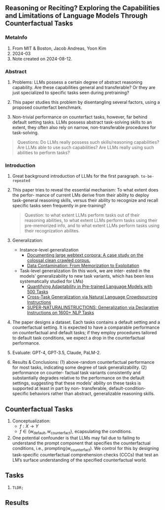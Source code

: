 ## Reasoning or Reciting? Exploring the Capabilities and Limitations of Language Models Through Counterfactual Tasks

### MetaInfo
1. From MIT & Boston, Jacob Andreas, Yoon Kim
2. 2024-03
3. Note created on 2024-08-12.

### Abstract
1. Problems: LLMs possess a certain degree of abstract reasoning capability. Are these capabilities general and transferable? Or they are just specialized to specific tasks seen during pretraining?

2. This paper studies this problem by disentangling several factors, using a proposed counterfact benchmark.

3. Non-trivial performance on counterfact tasks, however, far behind default setting tasks. LLMs possess abstract task-solving skills to an extent, they often also rely on narrow, non-transferable procedures for task-solving.

> Questions: Do LLMs really possess such skills/reasoning capabilities? Are LLMs able to use such capabilities? Are LLMs really using such abilities to perform tasks? 

### Introduction
1. Great background introduction of LLMs for the first paragraph. `to-be-repeated`
2. This paper tries to reveal the essential mechanism: To what extent does the perfor- mance of current LMs derive from their ability to deploy task-general reasoning skills, versus their ability to recognize and recall specific tasks seen frequently in pre-training?
   
    > Question: to what extent LLMs perform tasks out of their reasoning abilities, to what extent LLMs perform tasks using their pre-memorized info, and to what extent LLMs perform tasks using their recognization abilites.

3. Generalization:
   - Instance-level generalization
        - [Documenting large webtext corpora: A case study on the colossal clean crawled corpus.](https://arxiv.org/pdf/2104.08758)
        - [Data Contamination: From Memorization to Exploitation](https://aclanthology.org/2022.acl-short.18.pdf)
   - Task-level generalization (In this work, we are inter- ested in the models’ generalizability to new task variants, which has been less systematically studied for LMs)
     - [Quantifying Adaptability in Pre-trained Language Models with 500 Tasks](https://aclanthology.org/2022.naacl-main.346.pdf)
     - [Cross-Task Generalization via Natural Language Crowdsourcing Instructions](https://aclanthology.org/2022.acl-long.244.pdf)
     - [SUPER-NATURALINSTRUCTIONS: Generalization via Declarative Instructions on 1600+ NLP Tasks](https://aclanthology.org/2022.emnlp-main.340.pdf)

4. The paper designs a dataset. Each tasks contains a default setting and a counterfactual setting. It is expected to have a comparable performance on counterfactual and default tasks; if they employ procedures tailored to default task conditions, we expect a drop in the counterfactual performance.

5. Evaluate: GPT-4, GPT-3.5, Claude, PaLM-2.

6. Results & Conclusions: (1) above-random counterfactual performance for most tasks, indicating some degree of task generalizability. (2) performance on counter- factual task variants consistently and substantially degrades relative to the performance on the default settings, suggesting that these models’ ability on these tasks is supported at least in part by non- transferable, default-condition-specific behaviors rather than abstract, generalizable reasoning skills.

## Counterfactual Tasks
1. Conceptualization:
   - $f: X \rightarrow Y$
   - $f \in \{w_\text{default}, w_\text{counterfact}\}$, ecapsulating the conditions.
2. One potential confounder is that LLMs may fail due to failing to understand the prompt component that specifies the counterfactual conditions, i.e., $\text{prompting}(w_\text{counterfact})$. We control for this by designing task-specific counterfactual comprehension checks (CCCs) that test an LM’s surface understanding of the specified counterfactual world.

## Tasks
1. `TLDR;`

## Results
